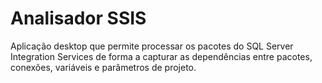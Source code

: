 # Analisador SSIS

Aplicação desktop que permite processar os pacotes do SQL Server Integration Services de forma a capturar as dependências entre pacotes, conexões, variáveis e parâmetros de projeto.
